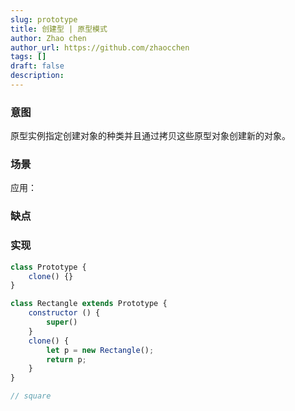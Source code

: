 ```yaml
---
slug: prototype
title: 创建型 | 原型模式
author: Zhao chen
author_url: https://github.com/zhaocchen
tags: []
draft: false
description: 
---
```


### 意图

原型实例指定创建对象的种类并且通过拷贝这些原型对象创建新的对象。

### 场景

应用：

### 缺点

### 实现

```javascript
class Prototype {
    clone() {}
}

class Rectangle extends Prototype {
    constructor () {
        super()
    }
    clone() {
        let p = new Rectangle();
        return p;
    }
}

// square
```